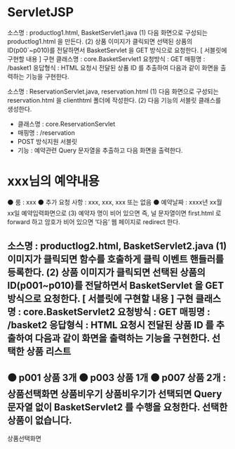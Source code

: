 # ServletJSP
소스명 : productlog1.html, BasketServlet1.java
(1) 다음 화면으로 구성되는 productlog1.html 을 만든다.
(2) 상품 이미지가 클릭되면 선택된 상품의 ID(p00`~p010)를 전달하면서 BasketServlet 을 GET 방식으로 요청한다.
[ 서블릿에 구현할 내용 ]
구현 클래스명 : core.BasketServlet1
요청방식 : GET
매핑명 : /basket1
응답형식 : HTML
요청시 전달된 상품 ID 를 추출하여 다음과 같이 화면을 출력하는 기능을 구현한다.

소스명 : ReservationServlet.java, reservation.html
(1) 다음 화면으로 구성되는 reservation.html 을 clienthtml 폴더에 작성한다.
(2) 다음 기능의 서블릿 클래스를 생성한다.
- 클래스명 : core.ReservationServlet
- 매핑명 : /reservation
- POST 방식지원 서블릿
- 기능 : 예약관련 Query 문자열을 추출하고 다음 화면을 출력한다.
 <h1>xxx님의 예약내용</h1>
⚫ 룸 : xxx
⚫ 추가 요청 사항 : xxx, xxx, xxx 또는 없음
⚫ 예약날짜 : xxxx년 xx월 xx일
 예약입력화면으로
(3) 예약자 명이 비어 있으면 즉, 널 문자열이면 first.html 로 forward 하고
 암호가 비어 있으면 ‘다음’ 웹 페이지로 redirect 한다.

 소스명 : productlog2.html, BasketServlet2.java
(1) 이미지가 클릭되면 함수를 호출하게 클릭 이벤트 핸들러를 등록한다.
(2) 상품 이미지가 클릭되면 선택된 상품의 ID(p001~p010)를 전달하면서 BasketServlet 을 GET 방식으로 요청한다.
[ 서블릿에 구현할 내용 ]
구현 클래스명 : core.BasketServlet2
요청방식 : GET
매핑명 : /basket2
응답형식 : HTML
요청시 전달된 상품 ID 를 추출하여 다음과 같이 화면을 출력하는 기능을 구현한다.
선택한 상품 리스트
 ------------------------------------------
⚫ p001 상품 3개
⚫ p003 상품 1개
⚫ p007 상품 2개
 :
상품선택화면 상품비우기
상품비우기가 선택되면 Query 문자열 없이 BasketServlet2 를 수행을 요청한다.
선택한 상품이 없습니다.
 ------------------------------------------
상품선택화면 

